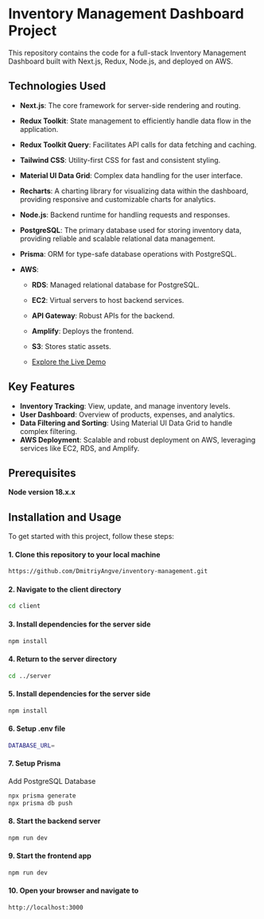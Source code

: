 # Inventory Management Dashboard Project

This repository contains the code for a full-stack Inventory Management Dashboard built with Next.js, Redux, Node.js, and deployed on AWS.

## Technologies Used
- **Next.js**: The core framework for server-side rendering and routing.
- **Redux Toolkit**: State management to efficiently handle data flow in the application.
- **Redux Toolkit Query**: Facilitates API calls for data fetching and caching.
- **Tailwind CSS**: Utility-first CSS for fast and consistent styling.
- **Material UI Data Grid**: Complex data handling for the user interface.
- **Recharts**: A charting library for visualizing data within the dashboard, providing responsive and customizable charts for analytics.
- **Node.js**: Backend runtime for handling requests and responses.
- **PostgreSQL**: The primary database used for storing inventory data, providing reliable and scalable relational data management.
- **Prisma**: ORM for type-safe database operations with PostgreSQL.

- **AWS**:
  - **RDS**: Managed relational database for PostgreSQL.
  - **EC2**: Virtual servers to host backend services.
  - **API Gateway**: Robust APIs for the backend.
  - **Amplify**: Deploys the frontend.
  - **S3**: Stores static assets.
 
  -   [Explore the Live Demo](https://master.dl10c6nir8ctn.amplifyapp.com/)

## Key Features
- **Inventory Tracking**: View, update, and manage inventory levels.
- **User Dashboard**: Overview of products, expenses, and analytics.
- **Data Filtering and Sorting**: Using Material UI Data Grid to handle complex filtering.
- **AWS Deployment**: Scalable and robust deployment on AWS, leveraging services like EC2, RDS, and Amplify.

## Prerequisites
**Node version 18.x.x**


## Installation and Usage

To get started with this project, follow these steps:

#### 1. Clone this repository to your local machine

```bash
https://github.com/DmitriyAngve/inventory-management.git
```
#### 2. Navigate to the client directory
```bash
cd client
```
#### 3. Install dependencies for the server side
```bash
npm install
```
#### 4. Return to the server directory
```bash
cd ../server
```
#### 5. Install dependencies for the server side
```bash
npm install
```

#### 6. Setup .env file
```bash
DATABASE_URL=
```

#### 7. Setup Prisma
Add PostgreSQL Database
```bash
npx prisma generate
npx prisma db push
```

#### 8. Start the backend server
```bash
npm run dev
```
#### 9. Start the frontend app
```bash
npm run dev
```
#### 10. Open your browser and navigate to
```bash
http://localhost:3000
```
